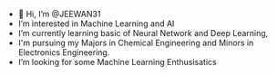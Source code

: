 - 👋 Hi, I’m @JEEWAN31
- I’m interested in Machine Learning and AI
- I’m currently learning basic of Neural Network and Deep Learning, 
- I'm pursuing my Majors in Chemical Engineering and Minors in Electronics Engineering.
- I’m looking for some Machine Learning Enthusisatics



